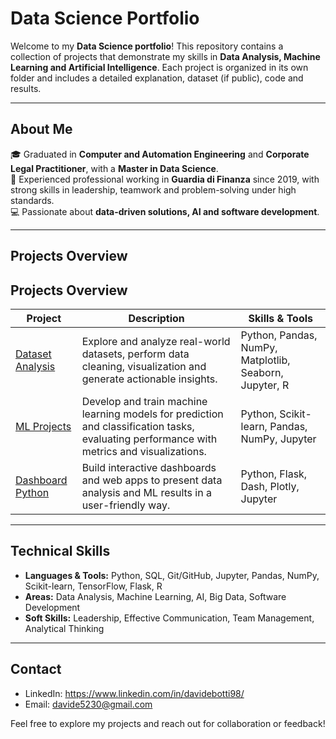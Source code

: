 # Data Science Portfolio

Welcome to my **Data Science portfolio**! This repository contains a collection of projects that demonstrate my skills in **Data Analysis, Machine Learning and Artificial Intelligence**. Each project is organized in its own folder and includes a detailed explanation, dataset (if public), code and results.

---

## About Me
🎓 Graduated in **Computer and Automation Engineering** and **Corporate Legal Practitioner**, with a **Master in Data Science**.  
💼 Experienced professional working in **Guardia di Finanza** since 2019, with strong skills in leadership, teamwork and problem-solving under high standards.  
💻 Passionate about **data-driven solutions, AI and software development**.

---

## Projects Overview

## Projects Overview

| Project | Description | Skills & Tools |
|---------|-------------|----------------|
| [Dataset Analysis](https://github.com/davide5230/Data-Science/tree/main/Dataset%20Analysis) | Explore and analyze real-world datasets, perform data cleaning, visualization and generate actionable insights. | Python, Pandas, NumPy, Matplotlib, Seaborn, Jupyter, R |
| [ML Projects](link) | Develop and train machine learning models for prediction and classification tasks, evaluating performance with metrics and visualizations. | Python, Scikit-learn, Pandas, NumPy, Jupyter |
| [Dashboard Python](link) | Build interactive dashboards and web apps to present data analysis and ML results in a user-friendly way. | Python, Flask, Dash, Plotly, Jupyter |

---

## Technical Skills
- **Languages & Tools:** Python, SQL, Git/GitHub, Jupyter, Pandas, NumPy, Scikit-learn, TensorFlow, Flask, R  
- **Areas:** Data Analysis, Machine Learning, AI, Big Data, Software Development  
- **Soft Skills:** Leadership, Effective Communication, Team Management, Analytical Thinking

---

## Contact
- LinkedIn: https://www.linkedin.com/in/davidebotti98/ 
- Email: davide5230@gmail.com

Feel free to explore my projects and reach out for collaboration or feedback!
